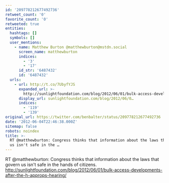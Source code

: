 ```yaml
---
id: '209778212677492736'
retweet_count: '0'
favorite_count: '0'
retweeted: true
entities:
  hashtags: []
  symbols: []
  user_mentions:
    - name: Matthew Burton @matthewburton@mstdn.social
      screen_name: matthewburton
      indices:
        - '3'
        - '17'
      id_str: '6487432'
      id: '6487432'
  urls:
    - url: http://t.co/7UbyfYJS
      expanded_url: >-
        http://sunlightfoundation.com/blog/2012/06/01/bulk-access-developments-after-the-h-approps-hearing/
      display_url: sunlightfoundation.com/blog/2012/06/0…
      indices:
        - '119'
        - '139'
original_url: https://twitter.com/benbalter/status/209778212677492736
date: '2012-06-04T22:46:38.000Z'
sitemap: false
robots: noindex
title: >-
  RT @matthewburton: Congress thinks that information about the laws that govern
  us isn't safe in the …
---
```


RT @matthewburton: Congress thinks that information about the laws that govern us isn't safe in the hands of citizens. http://sunlightfoundation.com/blog/2012/06/01/bulk-access-developments-after-the-h-approps-hearing/